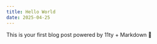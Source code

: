 ```yaml
---
title: Hello World
date: 2025-04-25
---
```


This is your first blog post powered by 11ty + Markdown 🚀
